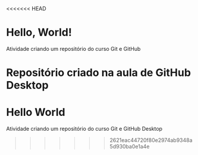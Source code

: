 <<<<<<< HEAD
# Hello, World!
 Atividade criando um repositório do curso Git e GitHub
 
 Repositório criado na aula de GitHub Desktop
=======
# Hello World
 Atividade criando um repositório do curso Git e GitHub Desktop
>>>>>>> 2621eac44720f80e2974ab9348a5d930ba0e1a4e
